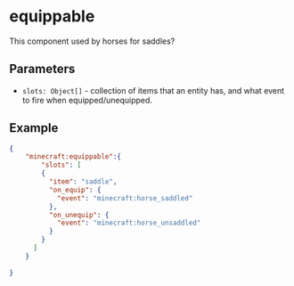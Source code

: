 # equippable

This component used by horses for saddles?

## Parameters

* `slots: Object[]` - collection of items that an entity has, and what event to fire when equipped/unequipped.

## Example

````json
{
    "minecraft:equippable":{
        "slots": [
        {
          "item": "saddle",
          "on_equip": {
            "event": "minecraft:horse_saddled"
          },
          "on_unequip": {
            "event": "minecraft:horse_unsaddled"
          }
        }
      ]
    }
    
}
````